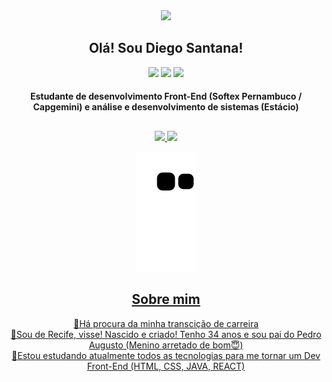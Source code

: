 <div id="header" align="center">
  <img src="https://media.giphy.com/media/M9gbBd9nbDrOTu1Mqx/giphy.gif" width="100"/>
  
  
  <div id="badges">
  
## Olá! Sou Diego Santana!
<div>
<a href="https://www.instagram.com/diiegosantana10/" target="_blank"><img src="https://img.shields.io/badge/-Instagram-%23E4405F?style=for-the-badge&logo=instagram&logoColor=white" target="_blank"></a>
<a href="www.linkedin.com/in/diegohig" target="_blank"><img src="https://img.shields.io/badge/-LinkedIn-%230077B5?style=for-the-badge&logo=linkedin&logoColor=white" target="_blank"></a>
<a href = "mailto:DiiegoSantanaa10@gmail.com"><img src="https://img.shields.io/badge/-Gmail-%23333?style=for-the-badge&logo=gmail&logoColor=white" target="_blank"></a>
</div>

<h4>
Estudante de desenvolvimento Front-End (Softex Pernambuco / Capgemini) e análise e desenvolvimento de sistemas (Estácio)
</h4>

## 

<div align="center">
  <a href="https://github.com/DiegoHigino">
  <img height="130em" src="https://github-readme-stats.vercel.app/api?username=DiegoHigino&show_icons=true&theme=dark&include_all_commits=true&count_private=true"/>
  <img height="130em" src="https://github-readme-stats.vercel.app/api/top-langs/?username=DiegoHigino&layout=compact&langs_count=7&theme=dark"/>
</div>

  ![snake gif](https://github.com/DiegoHigino/DiegoHigino/blob/output/github-contribution-grid-snake.svg)

<h2>
Sobre mim
</h2>

🙌Há procura da minha transcição de carreira<br>
🙂Sou de Recife, visse! Nascido e criado! Tenho 34 anos e sou pai do Pedro Augusto (Menino arretado de bom😇)<br>
📖Estou estudando atualmente todos as tecnologias para me tornar um Dev Front-End (HTML, CSS, JAVA, REACT)<br>




</div>
</div>
  
 
